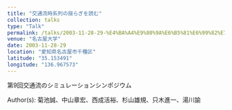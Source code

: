 ```yaml
---
title: "交通流時系列の揺らぎを読む"
collection: talks
type: "Talk"
permalink: /talks/2003-11-28-29-%E4%BA%A4%E9%80%9A%E6%B5%81%E6%99%82%E7%B3%BB%E5%88%97%E3%81%AE%E6%8F%BA%E3%82%89%E3%81%8E%E3%82%92%E8%AA%AD%E3%82%80
venue: "名古屋大学"
date: 2003-11-28-29
location: "愛知県名古屋市千種区"
latitude: "35.153491"
longitude: "136.967573"
---
```


第9回交通流のシミュレーションシンポジウム

Author(s): 菊池誠、中山章宏、西成活裕、杉山雄規、只木進一、湯川諭
